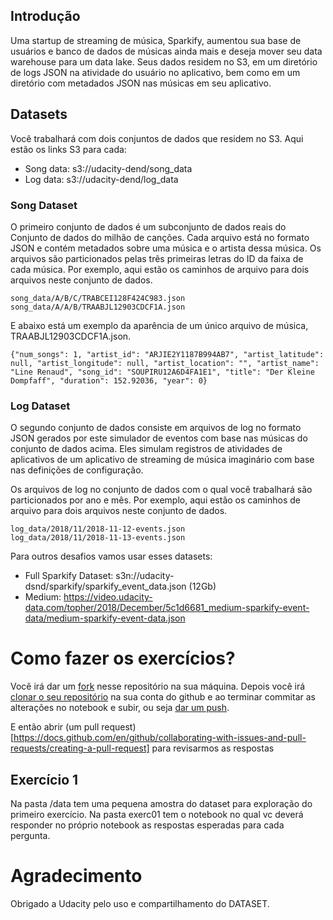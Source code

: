 
## Introdução

Uma startup de streaming de música, Sparkify, aumentou sua base de usuários e banco de dados de músicas ainda mais e deseja mover seu data warehouse para um data lake. Seus dados residem no S3, em um diretório de logs JSON na atividade do usuário no aplicativo, bem como em um diretório com metadados JSON nas músicas em seu aplicativo.

## Datasets

Você trabalhará com dois conjuntos de dados que residem no S3. Aqui estão os links S3 para cada: 

- Song data: s3://udacity-dend/song_data
- Log data: s3://udacity-dend/log_data

### Song Dataset

O primeiro conjunto de dados é um subconjunto de dados reais do Conjunto de dados do milhão de canções. Cada arquivo está no formato JSON e contém metadados sobre uma música e o artista dessa música. Os arquivos são particionados pelas três primeiras letras do ID da faixa de cada música. Por exemplo, aqui estão os caminhos de arquivo para dois arquivos neste conjunto de dados.

```
song_data/A/B/C/TRABCEI128F424C983.json
song_data/A/A/B/TRAABJL12903CDCF1A.json
```

E abaixo está um exemplo da aparência de um único arquivo de música, TRAABJL12903CDCF1A.json.

```
{"num_songs": 1, "artist_id": "ARJIE2Y1187B994AB7", "artist_latitude": null, "artist_longitude": null, "artist_location": "", "artist_name": "Line Renaud", "song_id": "SOUPIRU12A6D4FA1E1", "title": "Der Kleine Dompfaff", "duration": 152.92036, "year": 0}
```

### Log Dataset

O segundo conjunto de dados consiste em arquivos de log no formato JSON gerados por este simulador de eventos com base nas músicas do conjunto de dados acima. Eles simulam registros de atividades de aplicativos de um aplicativo de streaming de música imaginário com base nas definições de configuração.

Os arquivos de log no conjunto de dados com o qual você trabalhará são particionados por ano e mês. Por exemplo, aqui estão os caminhos de arquivo para dois arquivos neste conjunto de dados.

```
log_data/2018/11/2018-11-12-events.json
log_data/2018/11/2018-11-13-events.json
```

Para outros desafios vamos usar esses datasets:

- Full Sparkify Dataset: s3n://udacity-dsnd/sparkify/sparkify_event_data.json (12Gb)
- Medium: https://video.udacity-data.com/topher/2018/December/5c1d6681_medium-sparkify-event-data/medium-sparkify-event-data.json


# Como fazer os exercícios?

Você irá dar um [fork](https://docs.github.com/en/github/getting-started-with-github/fork-a-repo) nesse repositório na sua máquina. Depois você irá [clonar o seu repositório](https://docs.github.com/en/github/creating-cloning-and-archiving-repositories/cloning-a-repository) na sua conta do github e ao terminar commitar as alterações no notebook e subir, ou seja [dar um push](https://docs.github.com/pt/github/using-git/pushing-commits-to-a-remote-repository).

E então abrir (um pull request)[https://docs.github.com/en/github/collaborating-with-issues-and-pull-requests/creating-a-pull-request] para revisarmos as respostas

## Exercício 1

Na pasta /data tem uma pequena amostra do dataset para exploração do primeiro exercício. Na pasta exerc01 tem o notebook no qual vc deverá responder no próprio notebook as respostas esperadas para cada pergunta.


# Agradecimento
Obrigado a Udacity pelo uso e compartilhamento do DATASET.



